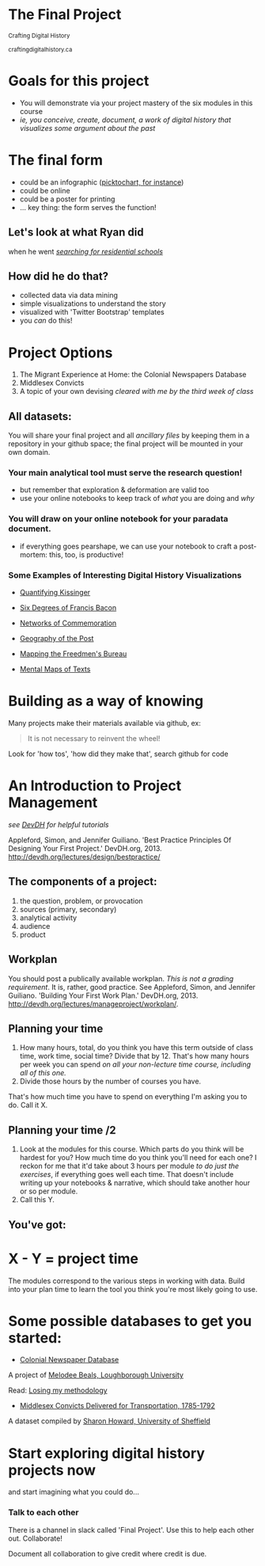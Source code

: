 The Final Project
============
<small>Crafting Digital History</small>

<small>craftingdigitalhistory.ca</small>



# Goals for this project
+ You will demonstrate via your project mastery of the six modules in this course
+ _ie, you conceive, create, document, a work of digital history that *visualizes* some argument about the past_



# The final form
+ could be an infographic ([picktochart, for instance](http://piktochart.com/))
+ could be online
+ could be a poster for printing
+ ... key thing: the form serves the function!



## Let's look at what Ryan did
when he went [_searching for residential schools_](http://ryanpickering.github.io/Residential-School-Online-Response/startbootstrap-grayscale-1.0.3/)



## How did he do that?
- collected data via data mining
- simple visualizations to understand the story
- visualized with 'Twitter Bootstrap' templates
- you *can* do this!



# Project Options
1. The Migrant Experience at Home: the Colonial Newspapers Database
2. Middlesex Convicts
3. A topic of your own devising *cleared with me by the third week of class*



## All datasets:

You will share your final project and all *ancillary files* by keeping them in a repository in your github space; the final project will be mounted in your own domain.



### Your main analytical tool must serve the research question!

+ but remember that exploration & deformation are valid too
+ use your online notebooks to keep track of *what* you are doing and *why*



### You will draw on your online notebook for your paradata document.

+ if everything goes pearshape, we can use your notebook to craft a post-mortem: this, too, is productive!



### Some Examples of Interesting Digital History Visualizations

+ [Quantifying Kissinger](http://blog.quantifyingkissinger.com/)
+ [Six Degrees of Francis Bacon](http://sixdegreesoffrancisbacon.com/)
+ [Networks of Commemoration](http://figshare.com/articles/Networks_of_Commemoration_Gender_Class_and_the_Remembrance_of_General_Brock_1898_1912/710956)



+ [Geography of the Post](http://cameronblevins.org/gotp/)
+ [Mapping the Freedmen's Bureau](http://mappingthefreedmensbureau.com/)
+ [Mental Maps of Texts](http://dclure.org/essays/mental-maps-of-texts/)



# Building as a way of knowing
Many projects make their materials available via github, ex:

> It is not necessary to reinvent the wheel!

Look for 'how tos', 'how did they make that', search github for code



# An Introduction to Project Management

_see [DevDH](http://devdh.org) for helpful tutorials_

Appleford, Simon, and Jennifer Guiliano. 'Best Practice Principles Of Designing Your First Project.' DevDH.org, 2013. http://devdh.org/lectures/design/bestpractice/



## The components of a project:
1. the question, problem, or provocation
2. sources (primary, secondary)
3. analytical activity
4. audience
5. product



## Workplan

You should post a publically available workplan. *This is not a grading requirement*. It is, rather, good practice.
See Appleford, Simon, and Jennifer Guiliano. 'Building Your First Work Plan.' DevDH.org, 2013. http://devdh.org/lectures/manageproject/workplan/.



## Planning your time
1. How many hours, total, do you think you have this term outside of class time, work time, social time? Divide that by 12. That's how many hours per week you can spend *on all your non-lecture time course, including _all of this one_.* 
2. Divide those hours by the number of courses you have. 

That's how much time you have to spend on everything I'm asking you to do. Call it X.



## Planning your time /2

1. Look at the modules for this course. Which parts do you think will be hardest for you? How much time do you think you'll need for each one? I reckon for me that it'd take about 3 hours per module *to do just the exercises*, if everything goes well each time. That doesn't include writing up your notebooks & narrative, which should take another hour or so per module.
2. Call this Y.



## You've got:
# X - Y = project time

The modules correspond to the various steps in working with data. Build into your plan time to learn the tool you think you're most likely going to use.



# Some possible databases to get you started:
+ [Colonial Newspaper Database](https://github.com/mhbeals/scissorsandpaste/blob/master/Outputs/CSV/TEISAP.csv)
  
A project of [Melodee Beals, Loughborough University](http://www.scissorsandpaste.net/)

Read: [Losing my methodology](http://mhbeals.com/losing-my-methodology-revisiting-the-workflow/)




+ [Middlesex Convicts Delivered for Transportation, 1785-1792](http://sharonhoward.github.io/cdt/)
  
A dataset compiled by [Sharon Howard, University of Sheffield](http://sharonhoward.org/)



# Start exploring digital history projects now

and start imagining what you could do...



### Talk to each other
There is a channel in slack called 'Final Project'. Use this to help each other out. Collaborate!

Document all collaboration to give credit where credit is due.

